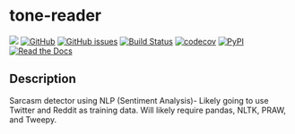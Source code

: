 # tone-reader

[![](https://img.shields.io/badge/project-link-green)](https://github.com/DavidNguyen2002/tonereader)
[![GitHub](https://img.shields.io/github/license/DavidNguyen2002/tonereader)]("https://github.com/DavidNguyen2002/tonereader/blob/main/LICENSE")
[![GitHub issues](https://img.shields.io/github/issues/DavidNguyen2002/tonereader)]("https://github.com/DavidNguyen2002/tonereader/issues")
[![Build Status](https://github.com/DavidNguyen2002/tonereader/workflows/Build%20Status/badge.svg?branch=main)](https://github.com/DavidNguyen2002/tonereader/actions?query=workflow%3A%22Build+Status%22)
[![codecov](https://codecov.io/gh/DavidNguyen2002/tonereader/branch/main/graph/badge.svg?token=58NMOY5XZE)](https://codecov.io/gh/DavidNguyen2002/tonereader)
[![PyPI](https://img.shields.io/pypi/v/tonereader)](https://pypi.org/project/tonereader/)
[![Read the Docs](https://img.shields.io/readthedocs/tonereader)](https://tonereader.readthedocs.io/en/latest/)

## Description

Sarcasm detector using NLP (Sentiment Analysis)- Likely going to use Twitter and Reddit as training data. Will likely require pandas, NLTK, PRAW, and Tweepy.
